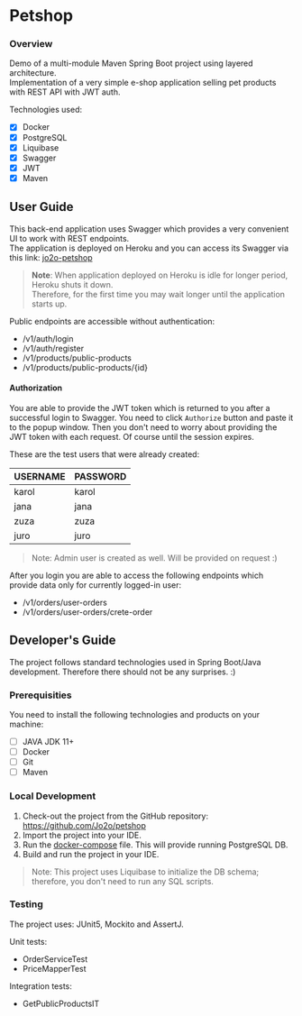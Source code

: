 # Petshop

### Overview
Demo of a multi-module Maven Spring Boot project using layered architecture.<br/>
Implementation of a very simple e-shop application selling pet products with REST API with JWT auth.<br/>

Technologies used: 
- [x] Docker
- [x] PostgreSQL
- [x] Liquibase
- [x] Swagger
- [x] JWT
- [x] Maven

## User Guide

This back-end application uses Swagger which provides a very convenient UI to work with REST endpoints.<br/>
The application is deployed on Heroku and you can access its Swagger via this link: [jo2o-petshop](http://jo2o-petshop.herokuapp.com/swagger-ui.html#/) <br/>

> **Note**: When application deployed on Heroku is idle for longer period, Heroku shuts it down.<br/>Therefore, for the first time you may wait longer 
> until the application starts up.

Public endpoints are accessible without authentication:
- /v1/auth/login
- /v1/auth/register
- /v1/products/public-products
- /v1/products/public-products/{id}

#### Authorization

You are able to provide the JWT token which is returned to you after a successful login to Swagger. You need to click `Authorize` button 
and paste it to the popup window. Then you don't need to worry about providing the JWT token with each request. Of course until the session expires.

These are the test users that were already created:

|USERNAME|PASSWORD|
|--------|--------|
|karol|karol|
|jana|jana|
|zuza|zuza|
|juro|juro|

> Note: Admin user is created as well. Will be provided on request :)

After you login you are able to access the following endpoints which provide data only for currently logged-in user:
- /v1/orders/user-orders
- /v1/orders/user-orders/crete-order

## Developer's Guide

The project follows standard technologies used in Spring Boot/Java development. Therefore there should not be any surprises. :)

### Prerequisities

You need to install the following technologies and products on your machine:
- [ ] JAVA JDK 11+
- [ ] Docker
- [ ] Git
- [ ] Maven

### Local Development

1. Check-out the project from the GitHub repository: https://github.com/Jo2o/petshop
1. Import the project into your IDE.
1. Run the [docker-compose](docker/docker-compose.yml) file. This will provide running PostgreSQL DB.
1. Build and run the project in your IDE.

> Note: This project uses Liquibase to initialize the DB schema; therefore, you don't need to run any SQL scripts.

### Testing

The project uses: JUnit5, Mockito and AssertJ.

Unit tests:
- OrderServiceTest
- PriceMapperTest

Integration tests:
- GetPublicProductsIT



